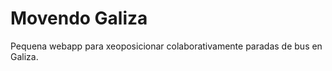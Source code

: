 Movendo Galiza
==============

Pequena webapp para xeoposicionar colaborativamente paradas de bus en Galiza.
